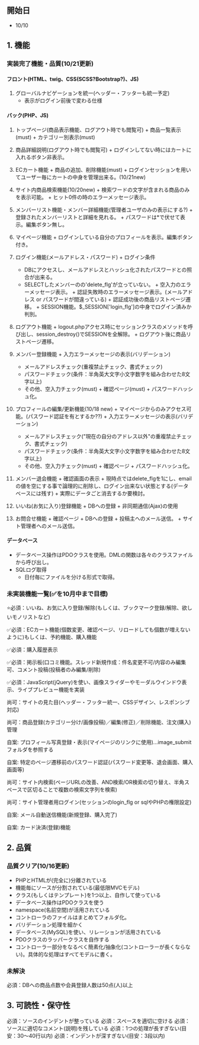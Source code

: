 ## 開始日
+ 10/10

## 1. 機能

### 実装完了機能・品質(10/21更新)

#### フロント(HTML、twig、CSS(SCSS?Bootstrap?)、JS)
  1. グローバルナビゲーションを統一(ヘッダー・フッターも統一予定)
      + 表示がログイン前後で変わる仕様

#### バック(PHP、JS)
  1. トップページ(商品表示機能、ログアウト時でも閲覧可)
    + 商品一覧表示(must)
    + カテゴリー別表示(must)
  
  2. 商品詳細説明(ログアウト時でも閲覧可)
    + ログインしてない時にはカートに入れるボタン非表示。
  
  3. ECカート機能
    + 商品の追加、削除機能(must)
    + ログインセッションを用いてユーザー毎にカートの中身を管理出来る。(10/21new)

  4. サイト内商品検索機能(10/20new)
    + 検索ワードの文字が含まれる商品のみを表示可能。
    + ヒット0件の時のエラーメッセージ表示。
  
  5. メンバーリスト機能・メンバー詳細機能(管理者ユーザのみの表示にする?)
    + 登録されたメンバーリストと詳細を見れる。
    + パスワードは*で伏せて表示。編集ボタン無し。

  6. マイページ機能
    + ログインしている自分のプロフィールを表示。編集ボタン付き。

  7. ログイン機能(メールアドレス・パスワード)
    + ログイン条件
      + DBにアクセスし、メールアドレスとハッシュ化されたパスワードとの照合が出来る。
      + SELECTしたメンバーのの'delete_flg'が立っていない。
    + 空入力のエラーメッセージ表示。
    + 認証失敗時のエラーメッセージ表示。(メールアドレス or パスワードが間違っている)
    + 認証成功後の商品リストページ遷移。
    + SESSION機能。$_SESSION['login_flg']の中身でログイン済みか判別。

  8. ログアウト機能
    + logout.phpアクセス時にセッションクラスのメソッドを呼び出し、session_destroy()でSESSIONを全解除。
    + ログアウト後に商品リストページ遷移。

  9. メンバー登録機能
    + 入力エラーメッセージの表示(バリデーション)
      + メールアドレスチェック(重複禁止チェック、書式チェック)
      + パスワードチェック(条件：半角英大文字小文字数字を組み合わせた8文字以上)
      + その他、空入力チェック(must)
    + 確認ページ(must)
    + パスワードハッシュ化。
  
  10. プロフィールの編集/更新機能(10/18 new)
    + マイページからのみアクセス可能。(パスワード認証を有とするか??)
    + 入力エラーメッセージの表示(バリデーション)
      + メールアドレスチェック("現在の自分のアドレス以外"の重複禁止チェック、書式チェック)
      + パスワードチェック(条件：半角英大文字小文字数字を組み合わせた8文字以上)
      + その他、空入力チェック(must)
    + 確認ページ
    + パスワードハッシュ化。
  
  11. メンバー退会機能
    + 確認画面の表示
    + 現時点ではdelete_flgを1にし、emailの値を空にする事で論理的に削除し、ログイン出来ない状態とする(データベースには残す)
    + 実際にデータごと消去するか要検討。

  12. いいね(お気に入り)登録機能
    + DBへの登録
    + 非同期通信(Ajax)の使用

  13. お問合せ機能
    + 確認ページ
    + DBへの登録
    + 投稿主へのメール送信。
    + サイト管理者へのメール送信。

#### データベース
  + データベース操作はPDOクラスを使用。DMLの関数は各々のクラスファイルから呼び出し。
  + SQLログ取得
    + 日付毎にファイルを分ける形式で取得。
  

### 未実装機能一覧(✅を10月中まで目標)

⭐️必須：いいね、お気に入り登録/解除(もしくは、ブックマーク登録/解除、欲しいモノリストなど)

✅必須：ECカート機能(個数変更、確認ページ、リロードしても個数が増えないように)もしくは、予約機能、購入機能

✅必須：購入履歴表示

✅必須：掲示板(口コミ機能。スレッド新規作成：件名変更不可/内容のみ編集可、コメント投稿(投稿者のみ編集/削除)

✅必須：JavaScript(jQuery)を使い、画像スライダーやモーダルウインドウ表示、ライブプレビュー機能を実装

尚可：サイトの見た目(ヘッダー・フッター統一、CSSデザイン、レスポンシブ対応)

尚可：商品登録(カテゴリー分け/画像投稿)／編集(修正)／削除機能、注文(購入)管理

自案: プロフィール写真登録・表示(マイページのリンクに使用)...image_submitフォルダを参照する

自案: 特定のページ遷移前のパスワード認証(パスワード変更等、退会画面、購入画面等)

尚可：サイト内検索(ページURLの改善、AND検索/OR検索の切り替え、半角スペースで区切ることで複数の検索文字列を検索)


尚可：サイト管理者用ログイン(セッションのlogin_flg or sqlやPHPの権限設定)

自案: メール自動送信機能(新規登録、購入完了)

自案: カード決済(登録)機能 


## 2. 品質

### 品質クリア(10/16更新)

+ PHPとHTMLが(完全に)分離されている
+ 機能毎にソースが分割されている(最低限MVCモデル)
+ クラス(もしくはテンプレート)を1つ以上、自作して使っている
+ データベース操作はPDOクラスを使う
+ namespace(名前空間)が活用されている
+ コントローラのファイルはまとめてフォルダ化。
+ バリデーション処理を細かく
+ データベース(MySQL)を使い、リレーションが活用されている
+ PDOクラスのラッパークラスを自作する
+ コントローラー部分をなるべく簡素化/抽象化(コントローラーが長くならない)。具体的な処理はすべてモデルに書く。

### 未解決

必須：DBへの商品点数や会員登録人数は50点(人)以上


## 3. 可読性・保守性

必須：ソースのインデントが整っている
必須：スペースを適切に空ける
必須：ソースに適切なコメント(説明)を残している
必須：1つの処理が長すぎない(目安：30～40行以内)
必須：インデントが深すぎない(目安：3段以内)